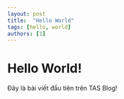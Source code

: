 ```yaml
---
layout: post
title:  "Hello World"
tags: [hello, world]
authors: [1]
---
```


# Hello World!
Đây là bài viết đầu tiên trên TAS Blog!
